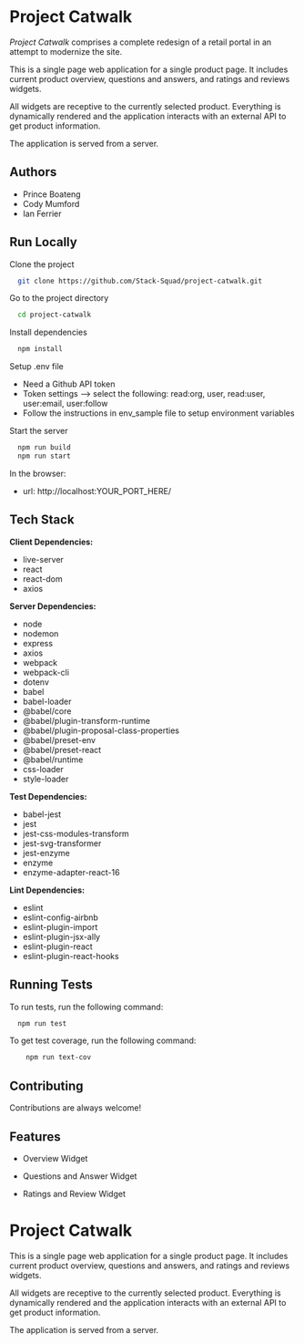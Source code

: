 
# Project Catwalk

*Project Catwalk* comprises a complete redesign of a retail portal in an attempt to modernize the site.

This is a single page web application for
a single product page. It includes current product overview,
questions and answers, and ratings and reviews widgets.

All widgets are receptive to the currently selected product.
Everything is dynamically rendered and the application
interacts with an external API to get product information.

The application is served from a server.
## Authors

- Prince Boateng
- Cody Mumford
- Ian Ferrier

## Run Locally

Clone the project

```bash
  git clone https://github.com/Stack-Squad/project-catwalk.git
```

Go to the project directory

```bash
  cd project-catwalk
```

Install dependencies

```bash
  npm install
```

Setup .env file

- Need a Github API token
- Token settings --> select the following: read:org, user, read:user, user:email, user:follow
- Follow the instructions in env_sample file to setup environment variables

Start the server

```bash
  npm run build
  npm run start
```

In the browser:

- url: http://localhost:YOUR_PORT_HERE/

## Tech Stack

**Client Dependencies:**

- live-server
- react
- react-dom
- axios

**Server Dependencies:**

- node
- nodemon
- express
- axios
- webpack
- webpack-cli
- dotenv
- babel
- babel-loader
- @babel/core
- @babel/plugin-transform-runtime
- @babel/plugin-proposal-class-properties
- @babel/preset-env
- @babel/preset-react
- @babel/runtime
- css-loader
- style-loader

**Test Dependencies:**

- babel-jest
- jest
- jest-css-modules-transform
- jest-svg-transformer
- jest-enzyme
- enzyme
- enzyme-adapter-react-16

**Lint Dependencies:**

- eslint
- eslint-config-airbnb
- eslint-plugin-import
- eslint-plugin-jsx-ally
- eslint-plugin-react
- eslint-plugin-react-hooks

## Running Tests

To run tests, run the following command:

```bash
  npm run test
```

To get test coverage, run the following command:

```bash
    npm run text-cov
```

## Contributing

Contributions are always welcome!
## Features

- Overview Widget

- Questions and Answer Widget

- Ratings and Review Widget

# Project Catwalk

This is a single page web application for
a single product page. It includes current product overview,
questions and answers, and ratings and reviews widgets.

All widgets are receptive to the currently selected product.
Everything is dynamically rendered and the application
interacts with an external API to get product information.

The application is served from a server.
